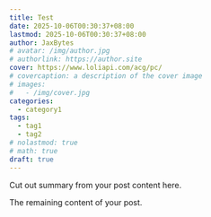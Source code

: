 ```yaml
---
title: Test
date: 2025-10-06T00:30:37+08:00
lastmod: 2025-10-06T00:30:37+08:00
author: JaxBytes
# avatar: /img/author.jpg
# authorlink: https://author.site
cover: https://www.loliapi.com/acg/pc/
# covercaption: a description of the cover image
# images:
#   - /img/cover.jpg
categories:
  - category1
tags:
  - tag1
  - tag2
# nolastmod: true
# math: true
draft: true
---
```


Cut out summary from your post content here.

<!--more-->

The remaining content of your post.
